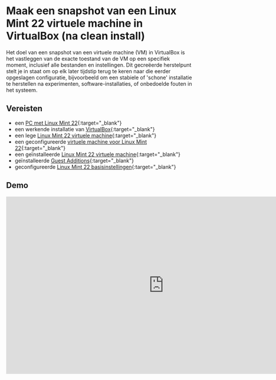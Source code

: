 # Maak een snapshot van een Linux Mint 22 virtuele machine in VirtualBox (na clean install)

Het doel van een snapshot van een virtuele machine (VM) in VirtualBox is het vastleggen van de exacte toestand van de VM op een specifiek moment, inclusief alle bestanden en instellingen. Dit gecreëerde herstelpunt stelt je in staat om op elk later tijdstip terug te keren naar die eerder opgeslagen configuratie, bijvoorbeeld om een stabiele of 'schone' installatie te herstellen na experimenten, software-installaties, of onbedoelde fouten in het systeem.

## Vereisten
- een [PC met Linux Mint 22](../../tutorials/setup-windows11-linuxmint22-dual-boot-uefi/index.md ){:target="_blank"}
- een werkende installatie van [VirtualBox](../setup-virtualbox7-linuxmint22-oracledeb/index.md){:target="_blank"}
- een lege [Linux Mint 22 virtuele machine](../maak-linuxmint22-vm-virtualbox/index.md){:target="_blank"}
- een geconfigureerde [virtuele machine voor Linux Mint 22](../configureer-linuxmint22-vm-virtualbox/index.md){:target="_blank"}
- een geïnstalleerde [Linux Mint 22 virtuele machine](../installeer-linuxmint22-os-vm-virtualbox/index.md){:target="_blank"}
- geïnstalleerde [Guest Additions](../installeer-guest-additions-linuxmint22-os-vm-virtualbox/index.md){:target="_blank"}
- geconfigureerde [Linux Mint 22 basisinstellingen](../configureer-linuxmint22-os-vm-virtualbox/index.md){:target="_blank"}

## Demo
<iframe width="854" height="480" src="https://www.youtube.com/embed/sYDs67H1OL4?autoplay=0&loop=0&mute=0" title="YouTube video player" frameborder="0" allow="accelerometer; autoplay; clipboard-write; encrypted-media; gyroscope; picture-in-picture; web-share" referrerpolicy="strict-origin-when-cross-origin" allowfullscreen></iframe>
